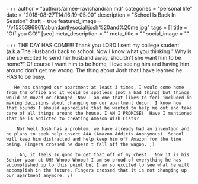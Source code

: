 +++
author = "authors/aimee-ravichandran.md"
categories = "personal life"
date = "2018-08-27T14:16:19-05:00"
description = "School Is Back In Session"
draft = true
featured_image = "/v1535396961/abundantlysocial/josh%20and%20me.jpg"
tags = []
title = "Off you GO!"
[seo]
meta_description = ""
meta_title = ""
social_image = ""

+++
      THE DAY HAS COME!!! Thank you LORD I sent my college student (a.k.a The Husband) back to school. Now I know what you thinking " Why is she so excited to send her husband away, shouldn't she want him to be home?" Of course I want him to be home, I love seeing him and having him around don't get me wrong. The thing about Josh that I have learned he HAS to be busy. 

       He has changed our apartment at least 3 times, I would come home from the office and it would be spotless (not a bad thing) but things would be moved or changed. Now I am one that likes to feel included in making decisions about changing up our apartment decor. I know how that sounds I should appreciate that he wanted to help me out and take care of all things around the house. I AM I PROMISE!  Have I mentioned that he is addicted to creating Amazon Wish Lists?

        No? Well Josh has a problem, we have already had an invention and he plans to seek help insert AAA (Amazon Addicts Anonymous). School will keep him distracted and help keep him off Amazon for the time being. Fingers crossed he doesn't fall off the wagon. ;)

         Ah, it feels so good to get that off of my chest.  Now it is his Senior year at UH! Whoop Whoop! I am so proud of everything he has accomplished up to this point but I am so excited to see what he will accomplish in the future. Fingers crossed that it is not changing up our apartment anymore. ;)

        